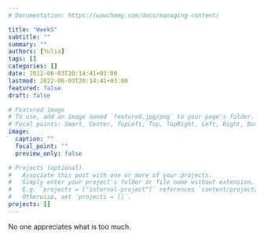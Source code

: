 ```yaml
---
# Documentation: https://wowchemy.com/docs/managing-content/

title: "Week5"
subtitle: ""
summary: ""
authors: [Yulia]
tags: []
categories: []
date: 2022-06-03T20:14:41+03:00
lastmod: 2022-06-03T20:14:41+03:00
featured: false
draft: false

# Featured image
# To use, add an image named `featured.jpg/png` to your page's folder.
# Focal points: Smart, Center, TopLeft, Top, TopRight, Left, Right, BottomLeft, Bottom, BottomRight.
image:
  caption: ""
  focal_point: ""
  preview_only: false

# Projects (optional).
#   Associate this post with one or more of your projects.
#   Simply enter your project's folder or file name without extension.
#   E.g. `projects = ["internal-project"]` references `content/project/deep-learning/index.md`.
#   Otherwise, set `projects = []`.
projects: []
---
```


No one appreciates what is too much.